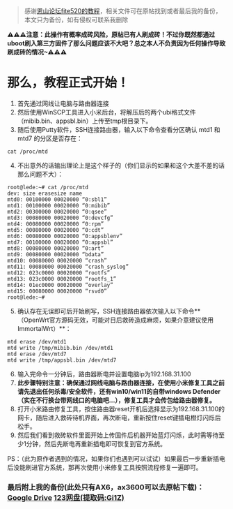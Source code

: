 > 感谢[恩山论坛fite520的教程](https://www.right.com.cn/forum/thread-8236039-1-1.html "恩山论坛fite520的教程")，相关文件可在原帖找到或者最后我的备份，本文只为备份，如有侵权可联系我删除

**⚠⚠⚠注意：此操作有概率成砖风险，原帖已有人刷成砖！不过你既然都通过uboot刷入第三方固件了那么问题应该不大吧？总之本人不负责因为任何操作导致刷成砖的情况~⚠⚠⚠**

# 那么，教程正式开始！
1. 首先通过网线让电脑与路由器连接
2. 然后使用WinSCP工具进入小米后台，将解压后的两个ubi格式文件（mibib.bin、appsbl.bin）上传至tmp根目录下。
3. 随后使用Putty软件，SSH连接路由器，输入以下命令查看分区确认 mtd1 和 mtd7 的分区是否存在：
```
cat /proc/mtd
```
4. 不出意外的话输出理论上是这个样子的（你们显示的如果和这个大差不差的话那么问题不大）：
```
root@lede:~# cat /proc/mtd
dev: size erasesize name
mtd0: 00100000 00020000 “0:sbl1”
mtd1: 00100000 00020000 “0:mibib”
mtd2: 00300000 00020000 “0:qsee”
mtd3: 00080000 00020000 “0:devcfg”
mtd4: 00080000 00020000 “0:rpm”
mtd5: 00080000 00020000 “0:cdt”
mtd6: 00080000 00020000 “0:appsblenv”
mtd7: 00100000 00020000 “0:appsbl”
mtd8: 00080000 00020000 “0:art”
mtd9: 00080000 00020000 “bdata”
mtd10: 00080000 00020000 “crash”
mtd11: 00080000 00020000 “crash_syslog”
mtd12: 023c0000 00020000 “rootfs”
mtd13: 023c0000 00020000 “rootfs_1”
mtd14: 01ec0000 00020000 “overlay”
mtd15: 00080000 00020000 “rsvd0”
root@lede:~#
```
5. 确认存在无误即可后开始刷写，SSH连接路由器依次输入以下命令**（OpenWrt官方源码无效，可能对日后救砖造成麻烦，如果介意建议使用ImmortalWrt）**：
```
mtd erase /dev/mtd1
mtd write /tmp/mibib.bin /dev/mtd1
mtd erase /dev/mtd7
mtd write /tmp/appsbl.bin /dev/mtd7
```
6. 输入完命令一分钟后，路由器断电并设置电脑ip为192.168.31.100
7. **此步骤特别注意：确保通过网线电脑与路由器连接，在使用小米修复工具之前请先退出任何杀毒/安全软件，还有win10/win11的自带windows Defender（实在不行换台带网线口的电脑吧...），修复工具才会传包给路由器修复。**
8. 打开小米路由修复工具，按住路由器reset开机后选择显示为192.168.31.100的网卡，随后进入救砖待机界面，再次断电，重新按住reset键插电橙灯闪烁后松手。
9. 然后我们看到救砖软件里面开始上传固件后机器开始蓝灯闪烁，此时需等待至少1分钟，然后先断电再重新插电即可恢复到官方系统。

PS：（此为原作者遇到的情况，如果你们也遇到可以试试）如果最后一步重新插电后没能刷进官方系统，那再次使用小米修复工具按照流程修复一遍即可。

### 最后附上我的备份(此处只有AX6，ax3600可以去原帖下载)：[Google Drive](https://drive.google.com/file/d/1G3XfI3kBoj7iHb1pOFV6NweGGzXRZSJe/view?usp=sharing "Google Drive")  [123网盘(提取码:Gi1Z)](https://www.123pan.com/s/o17DVv-dClm "123网盘(提取码:Gi1Z)")
